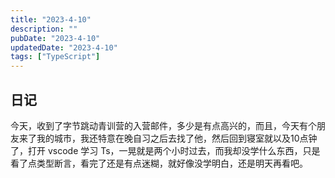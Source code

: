 ```yaml
---
title: "2023-4-10"
description: ""
pubDate: "2023-4-10"
updatedDate: "2023-4-10"
tags: ["TypeScript"]
---
```


## 日记
今天，收到了字节跳动青训营的入营邮件，多少是有点高兴的，而且，今天有个朋友来了我的城市，我还特意在晚自习之后去找了他，然后回到寝室就以及10点钟了，打开 vscode 学习 Ts，一晃就是两个小时过去，而我却没学什么东西，只是看了点类型断言，看完了还是有点迷糊，就好像没学明白，还是明天再看吧。